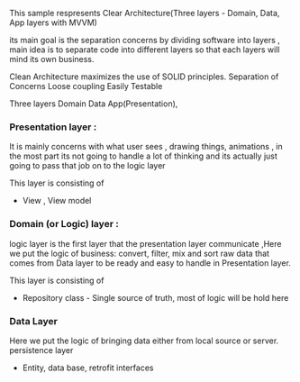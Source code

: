 
This sample respresents Clear Architecture(Three layers - Domain, Data, App layers with MVVM)

its main goal is the separation concerns by dividing software into layers , main idea is to separate code into different layers so that each layers will
mind its own business. 

Clean Architecture maximizes the use of SOLID  principles.
	Separation of Concerns 
	Loose coupling
	Easily Testable


Three layers 
Domain
Data
App(Presentation), 



### Presentation layer : 
It is mainly concerns with what user sees , drawing things, animations , in the most part its not going to handle a lot of thinking and its actually just going to pass that job on to the logic layer 
 
 This layer is consisting of
 - View , View model 
 
### Domain (or Logic) layer : 
logic layer is the first layer that the presentation layer communicate ,Here we put the logic of business: convert, filter, mix and sort raw data that comes from Data layer to be ready and easy to handle in Presentation layer.

 This layer is consisting of
 - Repository class - Single source of truth, most of logic will be hold here
 
### Data Layer
Here we put the logic of bringing data either from local source or server.
persistence layer 
- Entity, data base, retrofit interfaces
